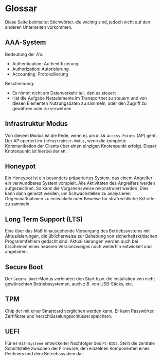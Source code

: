 # Glossar
Diese Seite beinhaltet Stichwörter, die wichtig sind, jedoch nicht auf den anderen Unterseiten
vorkommen.

## AAA-System
Bedeutung der A's:

* Authentication: Authentifizierung
* Authorization: Autorisierung
* Accounting: Protokollierung

Beschreibung:

* Es nimmt nicht am Datenverkehr teil, den es steuert
* Hat die Aufgabe Netzelemente im Transportnet zu steuern und von diesen Elementen Nutzungsdaten zu
  sammeln, oder den Zugriff zu gewähren oder zu verwehren

## Infrastruktur Modus
Von diesem Modus ist die Rede, wenn es um `WLAN-Access-Points` (AP) geht.  Der AP operiert im
`Infrastruktur-Modus`, wenn die komplette Kommunikation der Clients über einen einzigen Knotenpunkt
erfolgt. Dieser Knotenpunkt ist hierbei der `AP`.

## Honeypot
Ein Honeypot ist ein besonders präpariertes System, das einem Angreifer ein verwundbares System
vorspielt. Alle Aktivitäten des Angreifers werden aufgezeichnet. So kann die Vorgehensweise
rekonstruiert werden. Dies kann dann genutzt werden, um Schwachstellen zu analysieren,
Gegenmaßnahmen zu entwickeln oder Beweise für strafrechtliche Schritte zu sammeln.

## Long Term Support (LTS)
Eine über das Maß hinausgehende Versorgung des Betriebssystems mit Aktualisierungen, die
üblicherweise zur Behebung von sicherheitskritischen Programmfehlern gedacht sind. Aktualisierungen
werden auch bei Erscheinen eines neueren Versionzweiges noch weiterhin entwickelt und angeboten.

## Secure Boot
Der `Secure Boot`-Modus verhindert den Start bzw. die Installation von nicht gewünschten
Betriebssystemen, auch z.B. von USB-Sticks, etc.

## TPM
Chip der mit einer Smartcard verglichen werden kann. Er kann Passwörter, Zertifikate und
Verschlüsselungsschlüssel speichern.

## UEFI
Für `64-Bit-Systeme` entwickelter Nachfolger des `PC-BIOS`. Stellt die zentrale Schnittstelle
zwischen der Firmware, den einzelnen Komponenten eines Rechners und dem Betriebssystem dar.
